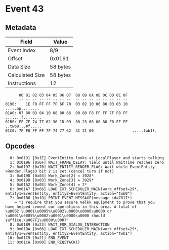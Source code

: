 # Event 43

## Metadata

| Field           | Value    |
|-----------------|----------|
| Event Index     | 8/9      |
| Offset          | 0x0191   |
| Data Size       | 58 bytes |
| Calculated Size | 58 bytes |
| Instructions    | 12       |

```
      00 01 02 03 04 05 06 07  08 09 0A 0B 0C 0D 0E 0F
      -- -- -- -- -- -- -- --  -- -- -- -- -- -- -- --
0190:    1E F0 FF FF 7F 6F 70  03 02 10 06 80 03 03 10   .....op........
01A0: 07 80 03 04 10 08 80 66  00 80 F8 FF FF 7F F8 FF  .......f........
01B0: FF 7F 74 77 62 30 1D 09  80 23 66 00 80 F8 FF FF  ..twb0...#f.....
01C0: 7F F8 FF FF 7F 74 77 62  31 21 00                 .....twb1!.     
```

## Opcodes

```
  0: 0x0191 [0x1E] EventEntity looks at LocalPlayer and starts talking
  1: 0x0196 [0x6F] WAIT_FRAME_DELAY: Yield until WaitTime reaches zero
  2: 0x0197 [0x70] WAIT_ENTITY_RENDER_FLAG: Wait while EventEntity->Render.Flags3 bit 2 is set (cancel turn if not)
  3: 0x0198 [0x03] Work_Zone[2] = 3928*
  4: 0x019D [0x03] Work_Zone[3] = 3929*
  5: 0x01A2 [0x03] Work_Zone[4] = 2*
  6: 0x01A7 [0x66] LOAD_EXT_SCHEDULER_MAIN(work_offset=29*, entity1=EventEntity, entity2=EventEntity, action="twb0")
  7: 0x01B6 [0x1D] PRINT_EVENT_MESSAGE(message_id=7817*)
    → "I require that you secure Velkk equipment to prove that you have helped cement our operations in this area. A total of 
\u0002 \u0001\u0005%\u0002\u0000\u0000\u0000 or \u0001\u0005%\u0002\u0001\u0000\u0000 should suffice.\u007F1\u0000\u0007"
  8: 0x01B9 [0x23] WAIT_FOR_DIALOG_INTERACTION
  9: 0x01BA [0x66] LOAD_EXT_SCHEDULER_MAIN(work_offset=29*, entity1=EventEntity, entity2=EventEntity, action="twb1")
 10: 0x01C9 [0x21] END_EVENT
 11: 0x01CA [0x00] END_REQSTACK()
```
